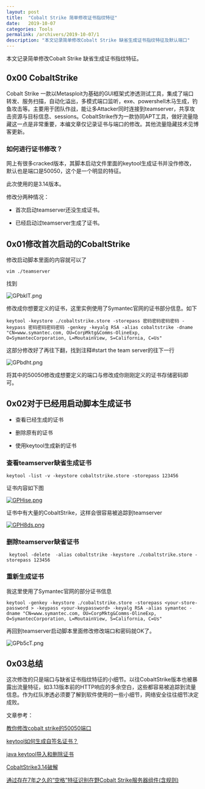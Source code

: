 ```yaml
---
layout: post
title:  "Cobalt Strike 简单修改证书指纹特征"
date:   2019-10-07
categories: Tools
permalink: /archivers/2019-10-07/1
description: "本文记录简单修改Cobalt Strike 缺省生成证书指纹特征及默认端口"
---
```


本文记录简单修改Cobalt Strike 缺省生成证书指纹特征。

<!--more-->

## 0x00 CobaltStrike 

Cobalt Strike 一款以Metasploit为基础的GUI框架式渗透测试工具，集成了端口转发、服务扫描，自动化溢出，多模式端口监听，exe、powershell木马生成，钓鱼攻击等。主要用于团队作战，能让多Attacker同时连接到teamserver，共享攻击资源与目标信息、sessions。CobaltStrike作为一款协同APT工具，做好流量隐藏这一点是非常重要，本编文章仅记录证书与端口的修改。其他流量隐藏技术见博客更新。

### 如何进行证书修改？

网上有很多cracked版本，其脚本启动文件里面的keytool生成证书并没作修改，默认也是端口是50050，这个是一个明显的特征。

此次使用的是3.14版本。

修改分两种情况： 

- 首次启动teamserver还没生成证书。

- 已经启动过teamserver生成了证书。

## 0x01修改首次启动的CobaltStrike

修改启动脚本里面的内容就可以了

```
vim ./teamserver
```

找到 

![GPbklT.png](https://s1.ax1x.com/2020/03/27/GPbklT.png)

修改成你想要定义的证书，这里实例使用了Symantec官网的证书部分信息。如下

```
keytool -keystore ./cobaltstrike.store -storepass 密码密码密码密码 -keypass 密码密码密码密码 -genkey -keyalg RSA -alias cobaltstrike -dname "CN=www.symantec.com, OU=CorpMktg&Comms-OlineExp, O=SymantecCorporation, L=MoutainView, S=California, C=Us"
```



这部分修改好了再往下翻，找到注释#start the team server的往下一行

![GPbdht.png](https://s1.ax1x.com/2020/03/27/GPbdht.png)

将其中的50050修改成想要定义的端口与<your-store-password>修改成你刚刚定义的证书存储密码即可。

## 0x02对于已经用启动脚本生成证书

- 查看已经生成的证书

- 删除原有的证书

- 使用keytool生成新的证书

  

### 查看teamserver缺省生成证书

```
keytool -list -v -keystore cobaltstrike.store -storepass 123456
```

证书内容如下图

[![GPHise.png](https://s1.ax1x.com/2020/03/27/GPHise.png)](https://imgchr.com/i/GPHise)

证书中有大量的CobaltStrike，这样会很容易被追踪到teamserver

[![GPH8ds.png](https://s1.ax1x.com/2020/03/27/GPH8ds.png)](https://imgchr.com/i/GPH8ds)

### 删除teamserver缺省证书

```
 keytool -delete  -alias cobaltstrike -keystore ./cobaltstrike.store -storepass 123456 
```

### 重新生成证书

我这里使用了Symantec官网的部分证书信息

```
keytool -genkey -keystore ./cobaltstrike.store -storepass <your-store-password > -keypass <your-keypassword> -keyalg RSA -alias symantec -dname "CN=www.symantec.com, OU=CorpMktg&Comms-OlineExp, O=SymantecCorporation, L=MoutainView, S=California, C=Us"
```

再回到teamserver启动脚本里面修改修改端口和密码就OK了。

![GPb5cT.png](https://s1.ax1x.com/2020/03/27/GPb5cT.png)

## 0x03总结

这次修改的只是端口与缺省证书指纹特征的小细节。以往CobaltStrike版本也被暴露出流量特征，如3.13版本前的HTTP响应的多余空白，这些都容易被追踪到流量信息。作为红队渗透必须要了解到软件使用的一些小细节，网络安全往往细节决定成败。



文章参考：

[教你修改cobalt strike的50050端口][1]

[1]: https://www.3hack.com/note/96.html



[keytool如何生成自签名证书？][2]

[2]: https://jingyan.baidu.com/article/6079ad0eb284ad28ff86db18.html



[java keytool导入和删除证书][3]

[3]: https://blog.csdn.net/duan19056/article/details/21025349



[CobaltStrike3.14破解][4]

[4]: https://bithack.io/forum/310



[通过存在7年之久的“空格”特征识别在野Cobalt Strike服务器组件(含规则)][5]

[5]: https://www.freebuf.com/column/196946.html



